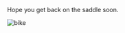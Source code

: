 Hope you get back on the saddle soon.

![bike](http://images2.wikia.nocookie.net/__cb20070822151203/criticalmass/images/6/60/Bike.svg)
